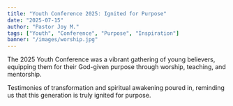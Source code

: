 ```yaml
---
title: "Youth Conference 2025: Ignited for Purpose"
date: "2025-07-15"
author: "Pastor Joy M."
tags: ["Youth", "Conference", "Purpose", "Inspiration"]
banner: "/images/worship.jpg"
---
```


The 2025 Youth Conference was a vibrant gathering of young believers, 
equipping them for their God-given purpose through worship, teaching, and mentorship.

Testimonies of transformation and spiritual awakening poured in, 
reminding us that this generation is truly ignited for purpose.

